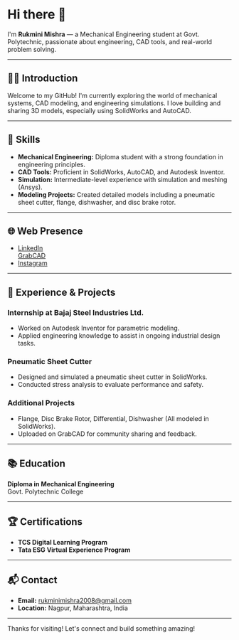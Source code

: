 # Hi there 👋  
I'm **Rukmini Mishra** — a Mechanical Engineering student at Govt. Polytechnic, passionate about engineering, CAD tools, and real-world problem solving.

---

## 👩‍💻 Introduction  
Welcome to my GitHub! I'm currently exploring the world of mechanical systems, CAD modeling, and engineering simulations. I love building and sharing 3D models, especially using SolidWorks and AutoCAD.

---

## 🔧 Skills  
- **Mechanical Engineering:** Diploma student with a strong foundation in engineering principles.  
- **CAD Tools:** Proficient in SolidWorks, AutoCAD, and Autodesk Inventor.  
- **Simulation:** Intermediate-level experience with simulation and meshing (Ansys).  
- **Modeling Projects:** Created detailed models including a pneumatic sheet cutter, flange, dishwasher, and disc brake rotor.

---

## 🌐 Web Presence  
- [LinkedIn](https://www.linkedin.com/in/rukmini2008)  
[GrabCAD](https://grabcad.com/rukmini.mishra-1)
- [Instagram](https://instagram.com/rukminimishra90)

---

## 🚀 Experience & Projects  
### Internship at Bajaj Steel Industries Ltd.  
- Worked on Autodesk Inventor for parametric modeling.  
- Applied engineering knowledge to assist in ongoing industrial design tasks.

### Pneumatic Sheet Cutter  
- Designed and simulated a pneumatic sheet cutter in SolidWorks.  
- Conducted stress analysis to evaluate performance and safety.  

### Additional Projects  
- Flange, Disc Brake Rotor, Differential, Dishwasher (All modeled in SolidWorks).  
- Uploaded on GrabCAD for community sharing and feedback.

---

## 📚 Education  
**Diploma in Mechanical Engineering**  
Govt. Polytechnic College

---

## 🏆 Certifications  
- **TCS Digital Learning Program**  
- **Tata ESG Virtual Experience Program**  

---

## 📬 Contact  
- **Email:** rukminimishra2008@gmail.com  
- **Location:** Nagpur, Maharashtra, India  

---

Thanks for visiting! Let's connect and build something amazing!
